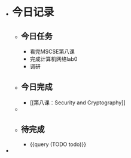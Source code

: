- # 今日记录
	- ## 今日任务
		- 看完MSCSE第八课
		- 完成计算机网络lab0
		- 调研
	- ##  今日完成
		- [[第八课：Security and Cryptography]]
	-
	- ## 待完成
		- {{query (TODO todo)}}
-